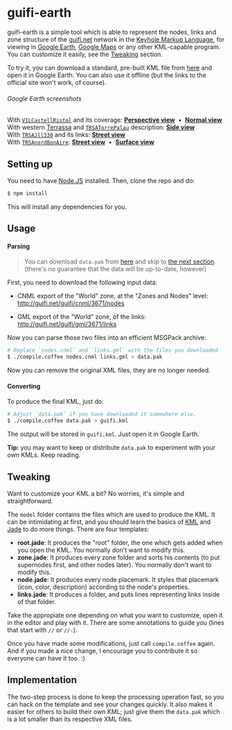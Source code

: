 # guifi-earth

guifi-earth is a simple tool which is able to represent the nodes, links and
zone structure of the [guifi.net](http://guifi.net/en) network in the [Keyhole
Markup Language][kml], for viewing in [Google Earth][google-earth], [Google
Maps][google-maps] or any other KML-capable program. You can customize it
easily, see the [Tweaking](#tweaking) section.

To try it, you can download a standard, pre-built KML file from [here][dl-kml]
and open it in Google Earth. You can also use it offline (but the links to the
official site won't work, of course).

###### Google Earth screenshots
With [`VILCastellRistol`](http://guifi.net/node/38759) and its coverage:
  [**Perspective view**](http://i.imgur.com/6hNzVkN.jpg)
  &nbsp;•&nbsp;
  [**Normal view**](http://i.imgur.com/LQCVsKv.jpg)  
With western [Terrassa](http://guifi.net/Terrassa) and [`TRSATorrePalau`](http://guifi.net/node/21940) description:
  [**Side view**](http://i.imgur.com/ClDcaqg.jpg)  
With [`TRSAJll330`](http://guifi.net/node/38737) and its links:
  [**Street view**](http://i.imgur.com/Ld1eX8Y.jpg)  
With [`TRSAnordBonAire`](http://guifi.net/node/50109):
  [**Street view**](http://i.imgur.com/ffdrk1k.jpg)
  &nbsp;•&nbsp;
  [**Surface view**](http://i.imgur.com/axf7eLc.jpg)



## Setting up

You need to have [Node.JS][node] installed. Then, clone the repo and do:

```bash
$ npm install
```

This will install any dependencies for you.


## Usage

#### Parsing

> You can download `data.pak` from [here][dl-pak] and skip to [the next
> section](#converting). (there's no guarantee that the data will be
> up-to-date, however)

First, you need to download the following input data:

  - CNML export of the "World" zone, at the "Zones and Nodes" level:
    http://guifi.net/guifi/cnml/3671/nodes
  
  - GML export of the "World" zone, of the links:
    http://guifi.net/guifi/gml/3671/links

Now you can parse those two files into an efficient MSGPack archive:

```bash
# Replace `nodes.cnml` and `links.gml` with the files you downloaded
$ ./compile.coffee nodes.cnml links.gml > data.pak
```

Now you can remove the original XML files, they are no longer needed.

#### Converting

To produce the final KML, just do:

```bash
# Adjust `data.pak` if you have downloaded it somewhere else.
$ ./compile.coffee data.pak > guifi.kml
```

The output will be stored in `guifi.kml`. Just open it in Google Earth.

**Tip:** you may want to keep or distribute `data.pak` to experiment with
your own KMLs. Keep reading.


## Tweaking

Want to customize your KML a bit? No worries, it's simple and straightforward.

The `model` folder contains the files which are used to produce the KML. It
can be intimidating at first, and you should learn the basics of [KML][kml]
and [Jade][jade] to do more things. There are four templates:

 * **root.jade**: It produces the "root" folder, the one which gets added when
   you open the KML. You normally don't want to modify this.
 * **zone.jade**: It produces every zone folder and sorts his contents (to put
   supernodes first, and other nodes later). You normally don't want to modify
   this.
 * **node.jade**: It produces every node placemark. It styles that placemark
   (icon, color, description) according to the node's properties.
 * **links.jade**: It produces a folder, and puts lines representing links
   inside of that folder.

Take the appropiate one depending on what you want to customize, open it in
the editor and play with it. There are some annotations to guide you (lines
that start with `//` or `//-`).

Once you have made some modifications, just call `compile.coffee` again. And if
you made a nice change, I encourage you to contribute it so everyone can have
it too. :)


## Implementation

The two-step process is done to keep the processing operation fast, so you
can hack on the template and see your changes quickly. It also makes it easier
for others to build their own KML; just give them the `data.pak` which is a lot
smaller than its respective XML files.



[dl-kml]: https://raw.github.com/jmendeth/guifi-earth-builds/master/guifi.kmz "Pre-built, compressed KML file"
[dl-pak]: https://raw.github.com/jmendeth/guifi-earth-builds/master/data.pak.lzma "Compressed data.pak archive"

[kml]: https://developers.google.com/kml/documentation "KML documentation"
[google-earth]: http://earth.google.com "Google Earth"
[google-maps]:  http://maps.google.com "Google Maps"

[node]: http://nodejs.org "The Node.JS platform"
[xml2js]: https://github.com/Leonidas-from-XIV/node-xml2js "xml2js Node.JS module"
[jade]: http://jade-lang.com "The Jade templating engine"
